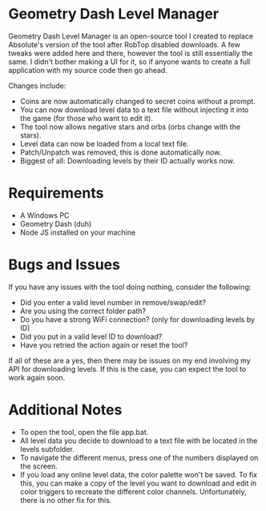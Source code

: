 # Geometry Dash Level Manager
Geometry Dash Level Manager is an open-source tool I created to replace Absolute's version of the tool after RobTop disabled downloads. A few tweaks were added here and there, however the tool is still essentially the same. I didn't bother making a UI for it, so if anyone wants to create a full application with my source code then go ahead.

Changes include:
  - Coins are now automatically changed to secret coins without a prompt.
  - You can now download level data to a text file without injecting it into the game (for those who want to edit it).
  - The tool now allows negative stars and orbs (orbs change with the stars).
  - Level data can now be loaded from a local text file.
  - Patch/Unpatch was removed, this is done automatically now.
  - Biggest of all: Downloading levels by their ID actually works now.

# Requirements
  - A Windows PC
  - Geometry Dash (duh)
  - Node JS installed on your machine

# Bugs and Issues
If you have any issues with the tool doing nothing, consider the following:
  - Did you enter a valid level number in remove/swap/edit?
  - Are you using the correct folder path?
  - Do you have a strong WiFi connection? (only for downloading levels by ID)
  - Did you put in a valid level ID to download?
  - Have you retried the action again or reset the tool?

If all of these are a yes, then there may be issues on my end involving my API for downloading levels. If this is the case, you can expect the tool to work again soon.

# Additional Notes
  - To open the tool, open the file app.bat.
  - All level data you decide to download to a text file with be located in the levels subfolder.
  - To navigate the different menus, press one of the numbers displayed on the screen.
  - If you load any online level data, the color palette won't be saved. To fix this, you can make a copy of the level you want to download and edit in color triggers to recreate the different color channels. Unfortunately, there is no other fix for this.
